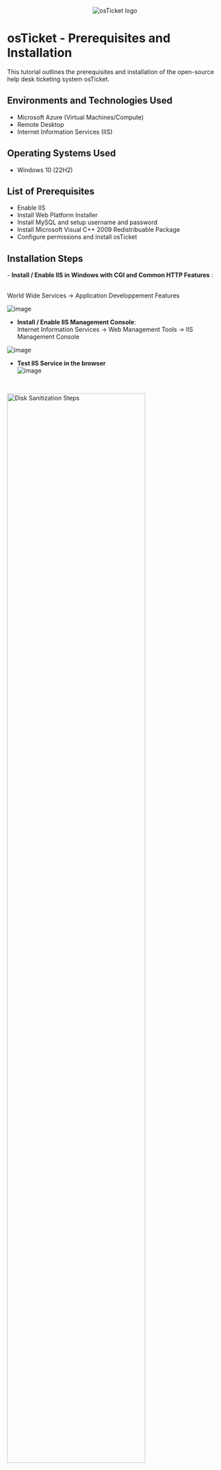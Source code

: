 <p align="center">
<img src="https://i.imgur.com/Clzj7Xs.png" alt="osTicket logo"/>
</p>

<h1>osTicket - Prerequisites and Installation</h1>
This tutorial outlines the prerequisites and installation of the open-source help desk ticketing system osTicket.<br />


<h2>Environments and Technologies Used</h2>

- Microsoft Azure (Virtual Machines/Compute)
- Remote Desktop
- Internet Information Services (IIS)

<h2>Operating Systems Used </h2>

- Windows 10</b> (22H2)

<h2>List of Prerequisites</h2>

- Enable IIS
- Install Web Platform Installer
- Install MySQL and setup username and password
- Install Microsoft Visual C++ 2009 Redistribuable Package
- Configure permissions and install osTicket

<h2>Installation Steps</h2>
- <b>Install / Enable IIS in Windows with CGI and Common HTTP Features</b> : 

<br>World Wide Services -> Application Developpement Features<br>

![image](https://github.com/segnoagblevon/osticket-prereqs/assets/120741777/95f1cf3f-4c8e-440c-a2b3-421218e4923d)

  
- <b>Install / Enable IIS Management Console</b>: <br>
Internet Information Services -> Web Management Tools -> IIS Management Console

![image](https://github.com/segnoagblevon/osticket-prereqs/assets/120741777/d082909c-1869-4e3c-a4b6-e1fe3f77b8e2)


 - <b>Test IIS Service in the browser</b><br>
![image](https://github.com/segnoagblevon/osticket-prereqs/assets/120741777/b5bc4028-4d84-47f9-b09c-4d69e4cc2c53)

<br />

<p>
<img src="https://i.imgur.com/DJmEXEB.png" height="80%" width="80%" alt="Disk Sanitization Steps"/>
</p>
<p>
Lorem ipsum dolor sit amet, consectetur adipiscing elit, sed do eiusmod tempor incididunt ut labore et dolore magna aliqua. Ut enim ad minim veniam, quis nostrud exercitation ullamco laboris nisi ut aliquip ex ea commodo consequat. Duis aute irure dolor in reprehenderit in voluptate velit esse cillum dolore eu fugiat nulla pariatur.
</p>
<br />

<p>
<img src="https://i.imgur.com/DJmEXEB.png" height="80%" width="80%" alt="Disk Sanitization Steps"/>
</p>
<p>
Lorem ipsum dolor sit amet, consectetur adipiscing elit, sed do eiusmod tempor incididunt ut labore et dolore magna aliqua. Ut enim ad minim veniam, quis nostrud exercitation ullamco laboris nisi ut aliquip ex ea commodo consequat. Duis aute irure dolor in reprehenderit in voluptate velit esse cillum dolore eu fugiat nulla pariatur.
</p>
<br />
